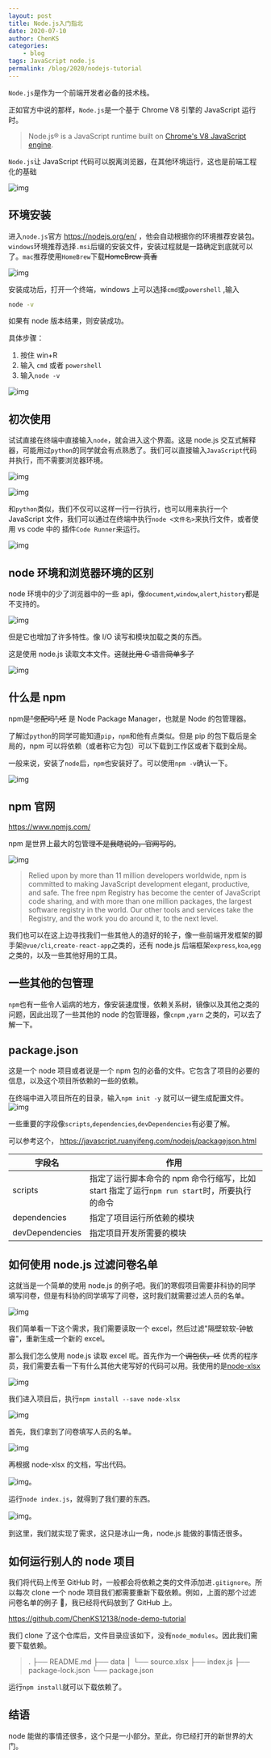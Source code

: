 ```yaml
---
layout: post
title: Node.js入门指北
date: 2020-07-10
author: ChenKS
categories:
    - blog
tags: JavaScript node.js
permalink: /blog/2020/nodejs-tutorial
---
```


`Node.js`是作为一个前端开发者必备的技术栈。

正如官方中说的那样，`Node.js`是一个基于 Chrome V8 引擎的 JavaScript 运行时。

> Node.js® is a JavaScript runtime built on [Chrome's V8 JavaScript engine](https://v8.dev/).

`Node.js`让 JavaScript 代码可以脱离浏览器，在其他环境运行，这也是前端工程化的基础

<!--more-->

![img](/public/assets/img/blog/nodejs-tutorial/2.png)

## 环境安装

进入`node.js`官方 https://nodejs.org/en/ ，他会自动根据你的环境推荐安装包。`windows`环境推荐选择`.msi`后缀的安装文件，安装过程就是一路确定到底就可以了。`mac`推荐使用`HomeBrew`下载~~HomeBrew 真香~~

![img](/public/assets/img/blog/nodejs-tutorial/1.png)

安装成功后，打开一个终端，windows 上可以选择`cmd`或`powershell` ,输入

```bash
node -v
```

如果有 node 版本结果，则安装成功。

具体步骤：

1. 按住 win+R
2. 输入 `cmd` 或者 `powershell`
3. 输入`node -v`

![img](/public/assets/img/blog/nodejs-tutorial/3.png)

## 初次使用

试试直接在终端中直接输入`node`，就会进入这个界面。这是 node.js 交互式解释器，可能用过`python`的同学就会有点熟悉了。我们可以直接输入`JavaScript`代码并执行，而不需要浏览器环境。

![img](/public/assets/img/blog/nodejs-tutorial/4.png)

![img](/public/assets/img/blog/nodejs-tutorial/5.png)

和`python`类似，我们不仅可以这样一行一行执行，也可以用来执行一个 JavaScript 文件，我们可以通过在终端中执行`node <文件名>`来执行文件，或者使用 vs code 中的 插件`Code Runner`来运行。

![img](/public/assets/img/blog/nodejs-tutorial/6.png)

## node 环境和浏览器环境的区别

node 环境中的少了浏览器中的一些 api，像`document`,`window`,`alert`,`history`都是不支持的。

![img](/public/assets/img/blog/nodejs-tutorial/7.png)

但是它也增加了许多特性。像 I/O 读写和模块加载之类的东西。

这是使用 node.js 读取文本文件。~~这就比用 C 语言简单多了~~

![img](/public/assets/img/blog/nodejs-tutorial/8.png)

## 什么是 npm

npm~~是"您配吗",呸~~ 是 Node Package Manager，也就是 Node 的包管理器。

了解过`python`的同学可能知道`pip`，`npm`和他有点类似。但是 pip 的包下载后是全局的，npm 可以将依赖（或者称它为包）可以下载到工作区或者下载到全局。

一般来说，安装了`node`后，`npm`也安装好了。可以使用`npm -v`确认一下。

![img](/public/assets/img/blog/nodejs-tutorial/9.png)

## npm 官网

https://www.npmjs.com/

npm 是世界上最大的包管理~~不是我瞎说的，官网写的~~。

![img](/public/assets/img/blog/nodejs-tutorial/10.png)

> Relied upon by more than 11 million developers worldwide, npm is committed to making JavaScript development elegant, productive, and safe. The free npm Registry has become the center of JavaScript code sharing, and with more than one million packages, the largest software registry in the world. Our other tools and services take the Registry, and the work you do around it, to the next level.

我们也可以在这上边寻找我们一些其他人的造好的轮子，像一些前端开发框架的脚手架`@vue/cli`,`create-react-app`之类的，还有 node.js 后端框架`express`,`koa`,`egg`之类的，以及一些其他好用的工具。

## 一些其他的包管理

`npm`也有一些令人诟病的地方，像安装速度慢，依赖关系树，镜像以及其他之类的问题，因此出现了一些其他的 node 的包管理器，像`cnpm` ,`yarn` 之类的，可以去了解一下。

## package.json

这是一个 node 项目或者说是一个 npm 包的必备的文件。它包含了项目的必要的信息，以及这个项目所依赖的一些的依赖。

在终端中进入项目所在的目录，输入`npm init -y`
就可以一键生成配置文件。
![img](/public/assets/img/blog/nodejs-tutorial/11.png)

一些重要的字段像`scripts`,`dependencies`,`devDependencies`有必要了解。

可以参考这个， https://javascript.ruanyifeng.com/nodejs/packagejson.html

| 字段名          | 作用                                                                                        |
| --------------- | ------------------------------------------------------------------------------------------- |
| scripts         | 指定了运行脚本命令的 npm 命令行缩写，比如 start 指定了运行`npm run start`时，所要执行的命令 |
| dependencies    | 指定了项目运行所依赖的模块                                                                  |
| devDependencies | 指定项目开发所需要的模块                                                                    |

## 如何使用 node.js 过滤问卷名单

这就当是一个简单的使用 node.js 的例子吧。我们的寒假项目需要非科协的同学填写问卷，但是有科协的同学填写了问卷，这时我们就需要过滤人员的名单。

![img](/public/assets/img/blog/nodejs-tutorial/12.png)

我们简单看一下这个需求，我们需要读取一个 excel，然后过滤"隔壁软软-钟敏睿"，重新生成一个新的 excel。

那么我们怎么使用 node.js 读取 excel 呢。首先作为一个~~调包侠，呸~~ 优秀的程序员，我们需要去看一下有什么其他大佬写好的代码可以用。我使用的是[node-xlsx](https://www.npmjs.com/package/node-xlsx)

![img](/public/assets/img/blog/nodejs-tutorial/13.png)

我们进入项目后，执行`npm install --save node-xlsx`

![img](/public/assets/img/blog/nodejs-tutorial/14.png)

首先，我们拿到了问卷填写人员的名单。

![img](/public/assets/img/blog/nodejs-tutorial/15.png)

再根据 node-xlsx 的文档，写出代码。

![img](/public/assets/img/blog/nodejs-tutorial/16.png)。

运行`node index.js`，就得到了我们要的东西。

![img](/public/assets/img/blog/nodejs-tutorial/17.png)。

到这里，我们就实现了需求，这只是冰山一角，node.js 能做的事情还很多。

## 如何运行别人的 node 项目

我们将代码上传至 GitHub 时，一般都会将依赖之类的文件添加进`.gitignore`。所以每次 clone 一个 node 项目我们都需要重新下载依赖。例如，上面的那个过滤问卷名单的例子 🌰，我已经将代码放到了 GitHub 上。

https://github.com/ChenKS12138/node-demo-tutorial

我们 clone 了这个仓库后，文件目录应该如下，没有`node_modules`。因此我们需要下载依赖。

> .
> ├── README.md
> ├── data
> │ └── source.xlsx
> ├── index.js
> ├── package-lock.json
> └── package.json

运行`npm install`就可以下载依赖了。

## 结语

node 能做的事情还很多，这个只是一小部分。至此，你已经打开的新世界的大门。

